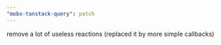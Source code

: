 ```yaml
---
"mobx-tanstack-query": patch
---
```


remove a lot of useless reactions (replaced it by more simple callbacks)
